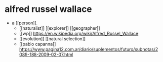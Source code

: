 # alfred russel wallace

- a [[person]].
  - [[naturalist]] [[explorer]] [[geographer]]
  - [[wp]] https://en.wikipedia.org/wiki/Alfred_Russel_Wallace
  - [[evolution]] [[natural selection]]
  - [[pablo capanna]] https://www.pagina12.com.ar/diario/suplementos/futuro/subnotas/2089-188-2009-02-07.html

